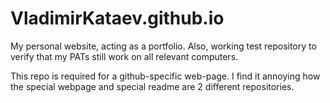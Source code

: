 # VladimirKataev.github.io


My personal website, acting as a portfolio.
Also, working test repository to verify that my PATs still work on all relevant computers.

This repo is required for a github-specific web-page. I find it annoying how the special webpage and special readme are 2 different repositories.
